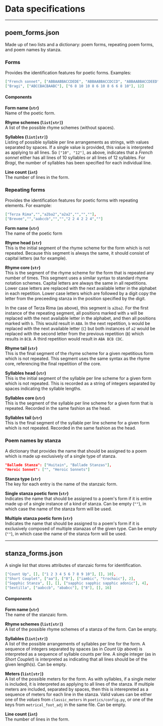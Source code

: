 # Data specifications

---

## poem_forms.json
Made up of two lists and a dictionary: poem forms, repeating poem forms, and poem names by stanza.

### Forms
Provides the identification features for poetic forms. Examples:
```json 
["French sonnet", ["ABBAABBACCDEDE", "ABBAABBACCDCCD", "ABBAABBACCDEED"], ["10", "12"], 14],
["Bragi", ["ABCCBACBAABC"], ["6 8 10 10 8 6 10 8 6 6 8 10"], 12]
```
#### Components  
**Form name (`str`)**  
Name of the poetic form.

**Rhyme schemes (`list[str]`)**  
A list of the possible rhyme schemes (without spaces).

**Syllables (`list[str]`)**  
Listing of possible syllable per line arrangements as strings, with values separated by spaces. If a single value is 
provided, this value is interpreted as applying to all lines. So `["10", "12"]`, as above, indicates that a _French 
sonnet_ either has all lines of 10 syllables or all lines of 12 syllables. For _Bragi_, the number of syllables has
been specified for each individual line.

**Line count (`int`)**  
The number of lines in the form.  

### Repeating forms
Provides the identification features for poetic forms with repeating elements. For example:
```json 
["Terza Rima","","a2ba2","a2a2","","",""],
["Brevee","","aabccb","","","2 2 4 2 2 4",""]
```
**Form name (`str`)**  
The name of the poetic form

**Rhyme head (`str`)**  
This is the initial segment of the rhyme scheme for the form which is not repeated. Because this segment is 
always the same, it should consist of capital letters (`AA` for example).  

**Rhyme core (`str`)**  
This is the segment of the rhyme scheme for the form that is repeated any number of times. This segment uses 
a similar syntax to standard rhyme notation schemes. Capital letters are always the same in all  repetitions.
Lower case letters are replaced with the next available letter in the alphabet in each repetition. Lower 
case letters which are followed by a digit copy the letter from the preceeding stanza in the position 
specified by the  digit.  

In the case of Terza Rima (as above), this segment is `a2ba2`. For the first instance of the repeating segment, all 
positions marked with `a` will be replaced with the next available letter in the alphabet, and then all positions marked
with `b`. This would result in `ABA`. In the next repetition, `b` would be replaced with the next available letter (`C`)
but both instances of `a2` would be replaced with the second letter from the previous repetition (`B`) which results in 
`BCB`. A third repetition would result in `ABA BCB CDC`.

**Rhyme tail (`str`)**  
This is the final segment of the rhyme scheme for a given repetitious form which is not repeated. This segment 
uses the same syntax as the rhyme core, referencing the final repetition of the core.

**Syllables head (`str`)**  
This is the initial segment of the syllable per line scheme for a given form which is not repeated.
This is recorded as a string of integers separated by spaces indicating the syllable lengths.  

**Syllables core (`str`)**  
This is the segment of the syllable per line scheme for a given form that is repeated. Recorded in the same
fashion as the head.  

**Syllables tail (`str`)**  
This is the final segment of the syllable per line scheme for a given form which is not repeated.
Recorded in the same fashion as the head.  

### Poem names by stanza
A dictionary that provides the name that should be assigned to a poem which is made up exclusively of a single type of 
stanza.
```json 
"Ballade Stanza": ["Huitain", "Ballade Stanzas"],
"Heroic Sonnet": ["", "Heroic Sonnets"]
```
**Stanza type (`str`)**  
The key for each entry is the name of the stanzaic form.  

**Single stanza poetic form (`str`)**  
Indicates the name that should be assigned to a poem's form if it is entire made up of a single instance
of a kind of stanza. Can be empty (`""`), in which case the name of the stanza form will be used.

**Multiple stanza poetic form (`str`)**   
Indicates the name that should be assigned to a poem's form if it is exclusively composed of multiple stanazas 
of the given type. Can be empty (`""`), in which case the name of the stanza form will be used.

---

## stanza_forms.json
A single list that stores attributes of stanzaic forms for identification.
```json 
["Count Up", [], ["1 2 3 4 5 6 7 8 9 10"], [], 10],
["Short Couplet", ["aa"], ["8"], ["iambic", "trochaic"], 2],
["Sapphic Stanza", [], [], ["sapphic sapphic sapphic adonic"], 4],
["Sextilla", ["aabccb", "ababcc"], ["8"], [], 16]
```
#### Components 
**Form name (`str`)**  
The name of the stanzaic form.  

**Rhyme schemes (`list[str]`)**  
A list of the possible rhyme schemes of a stanza of the form. Can be empty.

**Syllables (`list[str]`)**  
A list of the possible arrangements of syllables per line for the form. A sequence of integers
separated by spaces (as in _Count Up_ above) is interpreted as a sequence of syllable counts per line.
A single integer (as in _Short Couplet_) is interpreted as indicating that all lines should be of the given
length(s). Can be empty.

**Meters (`list[str]`)**  
A list of the possible meters for the form. As with syllables, if a single meter is included, it is 
interpreted as applying to all lines of the stanza. If multiple meters are included, separated by spaces,
then this is interepreted as a sequence of meters for each line in the stanza. Valid values can be either
one of the _values_ from `classic_meters` in `poetics/config.py`, or one of the keys from `metrical_foot_adj`
in the same file. Can be empty.

**Line count (`int`)**  
The number of lines in the form.
